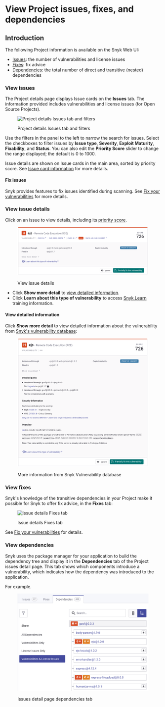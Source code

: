 # View Project issues, fixes, and dependencies

## Introduction

The following Project information is available on the Snyk Web UI:

* [Issues](view-project-issues-fixes-and-dependencies.md#view-issues): the number of vulnerabilities and license issues
* [Fixes](view-project-issues-fixes-and-dependencies.md#view-fixes): fix advice
* [Dependencies](view-project-issues-fixes-and-dependencies.md#view-dependencies): the total number of direct and transitive (nested) dependencies

### View issues

The Project details page displays Issue cards on the **Issues** tab. The information provided includes vulnerabilities and license issues (for Open Source Projects).

<figure><img src="../../.gitbook/assets/Screenshot 2021-10-19 at 11.49.30.png" alt="Project details Issues tab and filters"><figcaption><p>Project details Issues tab and filters</p></figcaption></figure>

Use the filters in the panel to the left to narrow the search for issues. Select the checkboxes to filter issues by **Issue type**, **Severity**, **Exploit Maturity**, **Fixability**, and **Status**. You can also edit the **Priority Score** slider to change the range displayed; the default is 0 to 1000.

Issue details are shown on Issue cards in the main area, sorted by priority score. See [Issue card information](issue-card-information.md) for more details.

#### Fix issues

Snyk provides features to fix issues identified during scanning. See [Fix your vulnerabilities](../../scan-application-code/snyk-open-source/starting-to-fix-vulnerabilities/fix-your-vulnerabilities.md) for more details.

### View issue details

Click on an issue to view details, including its [priority score](../issue-management/priority-score.md).

<div align="left">

<figure><img src="../../.gitbook/assets/Screenshot 2023-06-13 at 08.43.14.png" alt="View issue details"><figcaption><p>View issue details</p></figcaption></figure>

</div>

* Click **Show more detail** to [view detailed information](view-project-issues-fixes-and-dependencies.md#introduction).
* Click **Learn about this type of vulnerability** to access [Snyk Learn](../../more-info/snyk-learn.md) training information.

#### View detailed information

Click **Show more detail** to view detailed information about the vulnerability from [Snyk's vulnerability database](https://snyk.io/product/vulnerability-database/):

<div align="left">

<figure><img src="../../.gitbook/assets/Screenshot 2023-06-13 at 08.47.54.png" alt="More information from Snyk Vulnerability database"><figcaption><p>More information from Snyk Vulnerability database</p></figcaption></figure>

</div>

### View fixes

Snyk's knowledge of the transitive dependencies in your Project make it possible for Snyk to offer fix advice, in the **Fixes** tab:

<div align="left">

<figure><img src="../../.gitbook/assets/Screenshot 2021-10-19 at 11.57.07.png" alt="Issue details Fixes tab"><figcaption><p>Issue details Fixes tab</p></figcaption></figure>

</div>

See [Fix your vulnerabilities](../../scan-application-code/snyk-open-source/starting-to-fix-vulnerabilities/fix-your-vulnerabilities.md) for details.

### View dependencies

Snyk uses the package manager for your application to build the dependency tree and display it in the **Dependencies** tab of the Project issues detail page. This tab shows which components introduce a vulnerability, which indicates how the dependency was introduced to the application.

For example.

<div align="left">

<figure><img src="../../.gitbook/assets/Screenshot 2023-06-13 at 08.57.23.png" alt="Issues detail page dependencies tab"><figcaption><p>Issues detail page dependencies tab</p></figcaption></figure>

</div>
